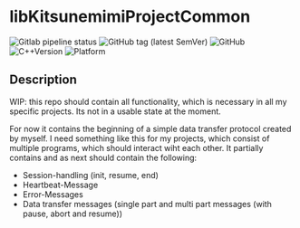 # libKitsunemimiProjectCommon

![Gitlab pipeline status](https://img.shields.io/gitlab/pipeline/tobiasanker/libKitsunemimiProjectCommon?label=build%20and%20test&style=flat-square)
![GitHub tag (latest SemVer)](https://img.shields.io/github/v/tag/tobiasanker/libKitsunemimiProjectCommon?label=version&style=flat-square)
![GitHub](https://img.shields.io/github/license/tobiasanker/libKitsunemimiProjectCommon?style=flat-square)
![C++Version](https://img.shields.io/badge/c%2B%2B-14-blue?style=flat-square)
![Platform](https://img.shields.io/badge/platform-Linux--x64-lightgrey?style=flat-square)

## Description

WIP: this repo should contain all functionality, which is necessary in all my specific projects. Its not in a usable state at the moment.

For now it contains the beginning of a simple data transfer protocol created by myself. I need something like this for my projects, which consist of multiple programs, which should interact wiht each other. It partially contains and as next should contain the following:

- Session-handling (init, resume, end)
- Heartbeat-Message
- Error-Messages
- Data transfer messages (single part and multi part messages (with pause, abort and resume))

